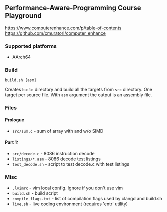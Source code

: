 ## Performance-Aware-Programming Course Playground
https://www.computerenhance.com/p/table-of-contents
https://github.com/cmuratori/computer_enhance

### Supported platforms
- AArch64

### Build
```
build.sh [asm]
```
Creates `build` directory and build all the targets from `src` directory. One
target per source file. With `asm` argument the output is an assembly file.

### Files
#### Prologue
- `src/sum.c`           - sum of array with and w/o SIMD

#### Part 1:
- `src/decode.c`        - 8086 instruction decode
- `listings/*.asm`      - 8086 decode test listings
- `test_decode.sh`      - script to test decode.c with test listings

### Misc
- `.lvimrc`             - vim local config. Ignore if you don't use vim
- `build.sh`            - build script
- `compile_flags.txt`   - list of compilation flags used by clangd and build.sh
- `live.sh`             - live coding environment (requires 'entr' utility)
